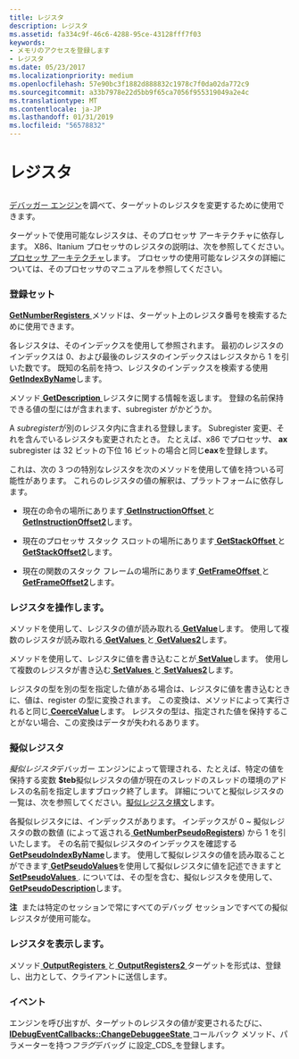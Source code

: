 ```yaml
---
title: レジスタ
description: レジスタ
ms.assetid: fa334c9f-46c6-4288-95ce-43128fff7f03
keywords:
- メモリのアクセスを登録します
- レジスタ
ms.date: 05/23/2017
ms.localizationpriority: medium
ms.openlocfilehash: 57e90bc3f1882d888832c1978c7f0da02da772c9
ms.sourcegitcommit: a33b7978e22d5bb9f65ca7056f955319049a2e4c
ms.translationtype: MT
ms.contentlocale: ja-JP
ms.lasthandoff: 01/31/2019
ms.locfileid: "56578832"
---
```

# <a name="registers"></a>レジスタ


## <span id="ddk_registers_dbx"></span><span id="DDK_REGISTERS_DBX"></span>


[デバッガー エンジン](introduction.md#debugger-engine)を調べて、ターゲットのレジスタを変更するために使用できます。

ターゲットで使用可能なレジスタは、そのプロセッサ アーキテクチャに依存します。 X86、Itanium プロセッサのレジスタの説明は、次を参照してください。[プロセッサ アーキテクチャ](processor-architecture.md)します。 プロセッサの使用可能なレジスタの詳細については、そのプロセッサのマニュアルを参照してください。

### <a name="span-idtheregistersetspanspan-idtheregistersetspanthe-register-set"></a><span id="the_register_set"></span><span id="THE_REGISTER_SET"></span>登録セット

[ **GetNumberRegisters** ](https://msdn.microsoft.com/library/windows/hardware/ff547960)メソッドは、ターゲット上のレジスタ番号を検索するために使用できます。

各レジスタは、そのインデックスを使用して参照されます。 最初のレジスタのインデックスは 0、および最後のレジスタのインデックスはレジスタから 1 を引いた数です。 既知の名前を持つ、レジスタのインデックスを検索する使用[ **GetIndexByName**](https://msdn.microsoft.com/library/windows/hardware/ff546881)します。

メソッド[ **GetDescription** ](https://msdn.microsoft.com/library/windows/hardware/ff546575)レジスタに関する情報を返します。 登録の名前保持できる値の型にはが含まれます、subregister がかどうか。

A *subregister*が別のレジスタ内に含まれる登録します。 Subregister 変更、それを含んでいるレジスタも変更されたとき。 たとえば、x86 でプロセッサ、 **ax** subregister は 32 ビットの下位 16 ビットの場合と同じ**eax**を登録します。

これは、次の 3 つの特別なレジスタを次のメソッドを使用して値を持ついる可能性があります。 これらのレジスタの値の解釈は、プラットフォームに依存します。

-   現在の命令の場所にあります[ **GetInstructionOffset** ](https://msdn.microsoft.com/library/windows/hardware/ff546916)と[ **GetInstructionOffset2**](https://msdn.microsoft.com/library/windows/hardware/ff546933)します。

-   現在のプロセッサ スタック スロットの場所にあります[ **GetStackOffset** ](https://msdn.microsoft.com/library/windows/hardware/ff548403)と[ **GetStackOffset2**](https://msdn.microsoft.com/library/windows/hardware/ff548414)します。

-   現在の関数のスタック フレームの場所にあります[ **GetFrameOffset** ](https://msdn.microsoft.com/library/windows/hardware/ff546806)と[ **GetFrameOffset2**](https://msdn.microsoft.com/library/windows/hardware/ff546815)します。

### <a name="span-idmanipulatingregistersspanspan-idmanipulatingregistersspanmanipulating-registers"></a><span id="manipulating_registers"></span><span id="MANIPULATING_REGISTERS"></span>レジスタを操作します。

メソッドを使用して、レジスタの値が読み取れる[ **GetValue**](https://msdn.microsoft.com/library/windows/hardware/ff549476)します。 使用して複数のレジスタが読み取れる[ **GetValues** ](https://msdn.microsoft.com/library/windows/hardware/ff549480)と[ **GetValues2**](https://msdn.microsoft.com/library/windows/hardware/ff549487)します。

メソッドを使用して、レジスタに値を書き込むことが[ **SetValue**](https://msdn.microsoft.com/library/windows/hardware/ff556881)します。 使用して複数のレジスタが書き込む[ **SetValues** ](https://msdn.microsoft.com/library/windows/hardware/ff556883)と[ **SetValues2**](https://msdn.microsoft.com/library/windows/hardware/ff556884)します。

レジスタの型を別の型を指定した値がある場合は、レジスタに値を書き込むときに、値は、register の型に変換されます。 この変換は、メソッドによって実行されると同じ[ **CoerceValue**](https://msdn.microsoft.com/library/windows/hardware/ff539158)します。 レジスタの型は、指定された値を保持することがない場合、この変換はデータが失われるあります。

### <a name="span-idpseudoregistersspanspan-idpseudoregistersspan-pseudo-registers"></a><span id="pseudo_registers"></span><span id="PSEUDO_REGISTERS"></span> 擬似レジスタ

*擬似レジスタ*デバッガー エンジンによって管理される、たとえば、特定の値を保持する変数 **$teb**擬似レジスタの値が現在のスレッドのスレッドの環境のアドレスの名前を指定しますブロック終了します。 詳細についてと擬似レジスタの一覧は、次を参照してください。[擬似レジスタ構文](pseudo-register-syntax.md)します。

各擬似レジスタには、インデックスがあります。 インデックスが 0 ~ 擬似レジスタの数の数値 (によって返される[ **GetNumberPseudoRegisters**](https://msdn.microsoft.com/library/windows/hardware/ff547957)) から 1 を引いたします。 その名前で擬似レジスタのインデックスを確認する[ **GetPseudoIndexByName**](https://msdn.microsoft.com/library/windows/hardware/ff548206)します。 使用して擬似レジスタの値を読み取ることができます[ **GetPseudoValues**](https://msdn.microsoft.com/library/windows/hardware/ff548215)を使用して擬似レジスタに値を記述できますと[ **SetPseudoValues** ](https://msdn.microsoft.com/library/windows/hardware/ff556767). については、その型を含む、擬似レジスタを使用して、 [ **GetPseudoDescription**](https://msdn.microsoft.com/library/windows/hardware/ff548189)します。

**注**  または特定のセッションで常にすべてのデバッグ セッションですべての擬似レジスタが使用可能な。

 

### <a name="span-iddisplayingregistersspanspan-iddisplayingregistersspandisplaying-registers"></a><span id="displaying_registers"></span><span id="DISPLAYING_REGISTERS"></span>レジスタを表示します。

メソッド[ **OutputRegisters** ](https://msdn.microsoft.com/library/windows/hardware/ff553242)と[ **OutputRegisters2** ](https://msdn.microsoft.com/library/windows/hardware/ff553245)ターゲットを形式は、登録し、出力として、クライアントに送信します。

### <a name="span-ideventsspanspan-ideventsspanevents"></a><span id="events"></span><span id="EVENTS"></span>イベント

エンジンを呼び出すが、ターゲットのレジスタの値が変更されるたびに、 [ **IDebugEventCallbacks::ChangeDebuggeeState** ](https://msdn.microsoft.com/library/windows/hardware/ff550678)コールバック メソッド、パラメーターを持つ*フラグ*デバッグ に設定\_CDS\_を登録します。

 

 





